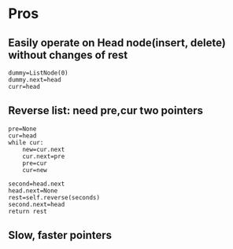 # Pros
## Easily operate on Head node(insert, delete) without changes of rest
```
dummy=ListNode(0)
dummy.next=head
curr=head
```
## Reverse list: need pre,cur two pointers
```
pre=None
cur=head
while cur:
    new=cur.next
    cur.next=pre
    pre=cur
    cur=new
```

```
second=head.next
head.next=None
rest=self.reverse(seconds)
second.next=head
return rest
```
## Slow, faster pointers

